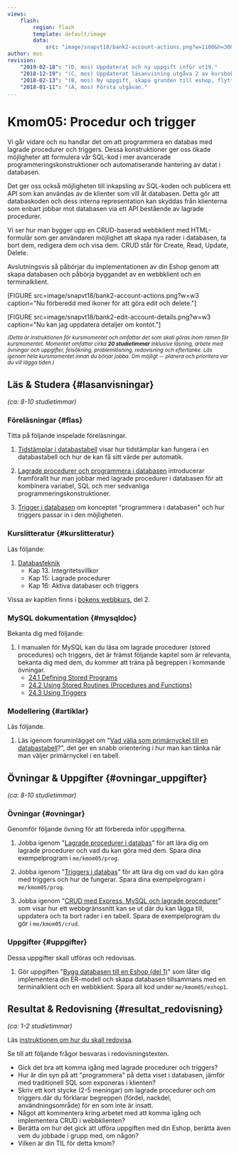 ```yaml
---
views:
    flash:
        region: flash
        template: default/image
        data:
            src: "image/snapvt18/bank2-account-actions.png?w=1100&h=300&cf&c=600,270,5,0&f=grayscale&f1=pixelate,3,1"
author: mos
revision:
    "2019-02-18": "(D, mos) Uppdaterat och ny uppgift inför vt19."
    "2018-12-19": "(C, mos) Uppdaterat läsanvisning utgåva 2 av kursbok."
    "2018-02-13": "(B, mos) Ny uppgift, skapa grunden till eshop, flyttad från kmom04."
    "2018-01-11": "(A, mos) Första utgåvan."
...
```

Kmom05: Procedur och trigger
====================================

Vi går vidare och nu handlar det om att programmera en databas med <!--inbyggda integritetsregler, -->lagrade procedurer och triggers. Dessa konstruktioner ger oss ökade möjligheter att formulera vår SQL-kod i mer avancerade programmeringskonstruktioner och automatiserande hantering av datat i databasen.

Det ger oss också möjligheten till inkapsling av SQL-koden och publicera ett API som kan användas av de klienter som vill åt databasen. Detta gör att databaskoden och dess interna representation kan skyddas från klienterna som enbart jobbar mot databasen via ett API bestående av lagrade procedurer.

Vi ser hur man bygger upp en CRUD-baserad webbklient med HTML-formulär som ger användaren möjlighet att skapa nya rader i databasen, ta bort dem, redigera dem och visa dem. CRUD står för Create, Read, Update, Delete.

Avslutningsvis så påbörjar du implementationen av din Eshop genom att skapa databasen och påbörja byggandet av en webbklient och en terminalklient.

<!--more-->

[FIGURE src=image/snapvt18/bank2-account-actions.png?w=w3 caption="Nu förberedd med ikoner för att göra edit och delete."]

[FIGURE src=image/snapvt18/bank2-edit-account-details.png?w=w3 caption="Nu kan jag uppdatera detaljer om kontot."]


<small><i>(Detta är instruktionen för kursmomentet och omfattar det som skall göras inom ramen för kursmomentet. Momentet omfattar cirka **20 studietimmar** inklusive läsning, arbete med övningar och uppgifter, felsökning, problemlösning, redovisning och eftertanke. Läs igenom hela kursmomentet innan du börjar jobba. Om möjligt -- planera och prioritera var du vill lägga tiden.)</i></small>



Läs &amp; Studera  {#lasanvisningar}
---------------------------------

*(ca: 8-10 studietimmar)*



### Föreläsningar {#flas}

Titta på följande inspelade föreläsningar.

1. [Tidstämplar i databastabell](./../forelasning/tidstamplar) visar hur tidstämplar kan fungera i en databastabell och hur de kan få sitt värde per automatik.

1. [Lagrade procedurer och programmera i databasen](./../forelasning/lagrade-procedurer) introducerar framförallt hur man jobbar med lagrade procedurer i databasen för att kombinera variabel, SQL och mer sedvanliga programmeringskonstruktioner.

1. [Trigger i databasen](./../forelasning/trigger) om konceptet "programmera i databasen" och hur triggers passar in i den möjligheten.

<!--

Föreläsning om JS hur koppla lagrad procedur.

Föreläsning om normalisering? (flytta läsanvisningen från kmom04)

menyklienten command "product" to show all products.

Förtydliga mer hur invadd skall fungera.

Förtydliga om invdel skall fungera, eventuellt byt till invremove och plocka bort item tills 0, eller minus kanske. Jobba med softdelete och inte delete.

Gör det jättetydligt vad som skall fungera.
-->



### Kurslitteratur {#kurslitteratur}

Läs följande:

1. [Databasteknik](kunskap/boken-databasteknik)
    * Kap 13. Integritetsvillkor
    * Kap 15: Lagrade procedurer
    * Kap 16: Aktiva databaser och triggers

Vissa av kapitlen finns i [bokens webbkurs](http://www.databasteknik.se/webbkursen/), del 2.



### MySQL dokumentation {#mysqldoc}

Bekanta dig med följande:

1. I manualen för MySQL kan du läsa om lagrade procedurer (stored procedures) och triggers, det är främst följande kapitel som är relevanta, bekanta dig med dem, du kommer att träna på begreppen i kommande övningar.
    * [24.1 Defining Stored Programs](https://dev.mysql.com/doc/refman/8.0/en/stored-programs-defining.html)
    * [24.2 Using Stored Routines (Procedures and Functions)](https://dev.mysql.com/doc/refman/8.0/en/stored-routines.html)
    * [24.3 Using Triggers](https://dev.mysql.com/doc/refman/8.0/en/triggers.html)



### Modellering {#artiklar}

Läs följande.

1. Läs igenom foruminlägget om "[Vad välja som primärnyckel till en databastabell](t/6439)?", det ger en snabb orientering i hur man kan tänka när man väljer primärnyckel i en tabell.



Övningar & Uppgifter  {#ovningar_uppgifter}
-------------------------------------------

*(ca: 8-10 studietimmar)*



### Övningar {#ovningar}

Genomför följande övning för att förbereda inför uppgifterna.

1. Jobba igenom "[Lagrade procedurer i databas](kunskap/lagrade-procedurer-i-databas)" för att lära dig om lagrade procedurer och vad du kan göra med dem. Spara dina exempelprogram i `me/kmom05/prog`.

1. Jobba igenom "[Triggers i databas](kunskap/triggers-i-databas)" för att lära dig om vad du kan göra med triggers och hur de fungerar. Spara dina exempelprogram i `me/kmom05/prog`.

1. Jobba igenom "[CRUD med Express, MySQL och lagrade procedurer](kunskap/crud-med-express-mysql-och-lagrade-procedurer)" som visar hur ett webbgränssnitt kan se ut där du kan lägga till, uppdatera och ta bort rader i en tabell. Spara de exempelprogram du gör i `me/kmom05/crud`.


<!--
* Loop i compound statement
* Sp anropa annan Sp.
* Hantera SP med INOUT/OUT variabler i JS
* Hantera SQL variabler in till JS
* Hantera SP med flera resultsets
-->



### Uppgifter {#uppgifter}

Dessa uppgifter skall utföras och redovisas.

1. Gör uppgiften "[Bygg databasen till en Eshop (del 1)](uppgift/bygg-databasen-till-en-eshop-del-1)" som låter dig implementera din ER-modell och skapa databasen tillsammans med en terminalklient och en webbklient. Spara all kod under `me/kmom05/eshop1`.



Resultat & Redovisning  {#resultat_redovisning}
-----------------------------------------------

*(ca: 1-2 studietimmar)*

Läs [instruktionen om hur du skall redovisa](./../redovisa).

Se till att följande frågor besvaras i redovisningstexten.

* Gick det bra att komma igång med lagrade procedurer och triggers?
* Hur är din syn på att "programmera" på detta viset i databasen, jämför med traditionell SQL som exponeras i klienten?
* Skriv ett kort stycke (2-5 meningar) om lagrade procedurer och om triggers där du förklarar begreppen (fördel, nackdel, användningsområde) för en som inte är insatt.
* Något att kommentera kring arbetet med att komma igång och implementera CRUD i webbklienten?
* Berätta om hur det gick att utföra uppgiften med din Eshop, berätta även vem du jobbade i grupp med, om någon?
* Vilken är din TIL för detta kmom?

<!--
* Ser du fördelar med inbyggda integritetsregler, ser du även nackdelar?
-->

